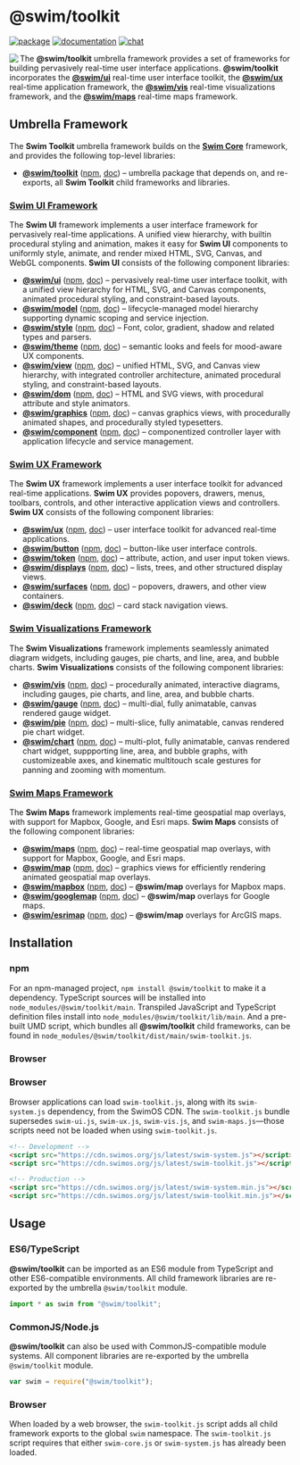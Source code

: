 # @swim/toolkit

[![package](https://img.shields.io/npm/v/@swim/toolkit.svg)](https://www.npmjs.com/package/@swim/toolkit)
[![documentation](https://img.shields.io/badge/doc-TypeDoc-blue.svg)](https://docs.swimos.org/js/latest)
[![chat](https://img.shields.io/badge/chat-Gitter-green.svg)](https://gitter.im/swimos/community)

<a href="https://www.swimos.org"><img src="https://docs.swimos.org/readme/marlin-blue.svg" align="left"></a>

The **@swim/toolkit** umbrella framework provides a set of frameworks for
building pervasively real-time user interface applications.
**@swim/toolkit** incorporates the
[**@swim/ui**](https://github.com/swimos/swim/tree/master/swim-toolkit-js/swim-ui-js)
real-time user interface toolkit, the
[**@swim/ux**](https://github.com/swimos/swim/tree/master/swim-toolkit-js/swim-ux-js)
real-time application framework, the
[**@swim/vis**](https://github.com/swimos/swim/tree/master/swim-toolkit-js/swim-vis-js)
real-time visualizations framework, and the
[**@swim/maps**](https://github.com/swimos/swim/tree/master/swim-toolkit-js/swim-maps-js)
real-time maps framework.

## Umbrella Framework

The **Swim Toolkit** umbrella framework builds on the
[**Swim Core**](https://github.com/swimos/swim/tree/master/swim-system-js/@swim/core)
framework, and provides the following top-level libraries:

- [**@swim/toolkit**](https://github.com/swimos/swim/tree/master/swim-toolkit-js/@swim/toolkit)
  ([npm](https://www.npmjs.com/package/@swim/toolkit),
  [doc](https://docs.swimos.org/js/latest)) –
  umbrella package that depends on, and re-exports, all **Swim Toolkit**
  child frameworks and libraries.

### [**Swim UI** Framework](https://github.com/swimos/swim/tree/master/swim-toolkit-js/swim-ui-js)

The **Swim UI** framework implements a user interface framework for pervasively
real-time applications.  A unified view hierarchy, with builtin procedural
styling and animation, makes it easy for **Swim UI** components to uniformly
style, animate, and render mixed HTML, SVG, Canvas, and WebGL components.
**Swim UI** consists of the following component libraries:

- [**@swim/ui**](https://github.com/swimos/swim/tree/master/swim-toolkit-js/swim-ui-js/@swim/ui)
  ([npm](https://www.npmjs.com/package/@swim/ui),
  [doc](https://docs.swimos.org/js/latest/modules/_swim_ui.html)) –
  pervasively real-time user interface toolkit, with a unified view hierarchy
  for HTML, SVG, and Canvas components, animated procedural styling, and
  constraint-based layouts.
- [**@swim/model**](https://github.com/swimos/swim/tree/master/swim-toolkit-js/swim-ui-js/@swim/model)
  ([npm](https://www.npmjs.com/package/@swim/model),
  [doc](https://docs.swimos.org/js/latest/modules/_swim_model.html)) –
  lifecycle-managed model hierarchy supporting dynamic scoping and service injection.
- [**@swim/style**](https://github.com/swimos/swim/tree/master/swim-toolkit-js/swim-ui-js/@swim/style)
  ([npm](https://www.npmjs.com/package/@swim/style),
  [doc](https://docs.swimos.org/js/latest/modules/_swim_style.html)) –
  Font, color, gradient, shadow and related types and parsers.
- [**@swim/theme**](https://github.com/swimos/swim/tree/master/swim-toolkit-js/swim-ui-js/@swim/theme)
  ([npm](https://www.npmjs.com/package/@swim/theme),
  [doc](https://docs.swimos.org/js/latest/modules/_swim_theme.html)) –
  semantic looks and feels for mood-aware UX components.
- [**@swim/view**](https://github.com/swimos/swim/tree/master/swim-toolkit-js/swim-ui-js/@swim/view)
  ([npm](https://www.npmjs.com/package/@swim/view),
  [doc](https://docs.swimos.org/js/latest/modules/_swim_view.html)) –
  unified HTML, SVG, and Canvas view hierarchy, with integrated controller
  architecture, animated procedural styling, and constraint-based layouts.
- [**@swim/dom**](https://github.com/swimos/swim/tree/master/swim-toolkit-js/swim-ui-js/@swim/dom)
  ([npm](https://www.npmjs.com/package/@swim/dom),
  [doc](https://docs.swimos.org/js/latest/modules/_swim_dom.html)) –
  HTML and SVG views, with procedural attribute and style animators.
- [**@swim/graphics**](https://github.com/swimos/swim/tree/master/swim-toolkit-js/swim-ui-js/@swim/graphics)
  ([npm](https://www.npmjs.com/package/@swim/graphics),
  [doc](https://docs.swimos.org/js/latest/modules/_swim_graphics.html)) –
  canvas graphics views, with procedurally animated shapes, and procedurally
  styled typesetters.
- [**@swim/component**](https://github.com/swimos/swim/tree/master/swim-toolkit-js/swim-ui-js/@swim/component)
  ([npm](https://www.npmjs.com/package/@swim/component),
  [doc](https://docs.swimos.org/js/latest/modules/_swim_component.html)) –
  componentized controller layer with application lifecycle and service management.

### [**Swim UX Framework**](https://github.com/swimos/swim/tree/master/swim-toolkit-js/swim-ux-js)

The **Swim UX** framework implements a user interface toolkit for advanced
real-time applications.  **Swim UX** provides popovers, drawers, menus,
toolbars, controls, and other interactive application views and controllers.
**Swim UX** consists of the following component libraries:

- [**@swim/ux**](https://github.com/swimos/swim/tree/master/swim-toolkit-js/swim-ux-js/@swim/ux)
  ([npm](https://www.npmjs.com/package/@swim/ux),
  [doc](https://docs.swimos.org/js/latest/modules/_swim_ux.html)) –
  user interface toolkit for advanced real-time applications.
- [**@swim/button**](https://github.com/swimos/swim/tree/master/swim-toolkit-js/swim-ux-js/@swim/button)
  ([npm](https://www.npmjs.com/package/@swim/button),
  [doc](https://docs.swimos.org/js/latest/modules/_swim_button.html)) –
  button-like user interface controls.
- [**@swim/token**](https://github.com/swimos/swim/tree/master/swim-toolkit-js/swim-ux-js/@swim/token)
  ([npm](https://www.npmjs.com/package/@swim/token),
  [doc](https://docs.swimos.org/js/latest/modules/_swim_token.html)) –
  attribute, action, and user input token views.
- [**@swim/displays**](https://github.com/swimos/swim/tree/master/swim-toolkit-js/swim-ux-js/@swim/displays)
  ([npm](https://www.npmjs.com/package/@swim/displays),
  [doc](https://docs.swimos.org/js/latest/modules/_swim_displays.html)) –
  lists, trees, and other structured display views.
- [**@swim/surfaces**](https://github.com/swimos/swim/tree/master/swim-toolkit-js/swim-ux-js/@swim/surfaces)
  ([npm](https://www.npmjs.com/package/@swim/surfaces),
  [doc](https://docs.swimos.org/js/latest/modules/_swim_surfaces.html)) –
  popovers, drawers, and other view containers.
- [**@swim/deck**](https://github.com/swimos/swim/tree/master/swim-toolkit-js/swim-ux-js/@swim/deck)
  ([npm](https://www.npmjs.com/package/@swim/deck),
  [doc](https://docs.swimos.org/js/latest/modules/_swim_deck.html)) –
  card stack navigation views.

### [**Swim Visualizations** Framework](https://github.com/swimos/swim/tree/master/swim-toolkit-js/swim-vis-js)

The **Swim Visualizations** framework implements seamlessly animated diagram
widgets, including gauges, pie charts, and line, area, and bubble charts.
**Swim Visualizations** consists of the following component libraries:

- [**@swim/vis**](https://github.com/swimos/swim/tree/master/swim-toolkit-js/swim-vis-js/@swim/vis)
  ([npm](https://www.npmjs.com/package/@swim/vis),
  [doc](https://docs.swimos.org/js/latest/modules/_swim_vis.html)) –
  procedurally animated, interactive diagrams, including gauges, pie charts,
  and line, area, and bubble charts.
- [**@swim/gauge**](https://github.com/swimos/swim/tree/master/swim-toolkit-js/swim-vis-js/@swim/gauge)
  ([npm](https://www.npmjs.com/package/@swim/gauge),
  [doc](https://docs.swimos.org/js/latest/modules/_swim_gauge.html)) –
  multi-dial, fully animatable, canvas rendered gauge widget.
- [**@swim/pie**](https://github.com/swimos/swim/tree/master/swim-toolkit-js/swim-vis-js/@swim/pie)
  ([npm](https://www.npmjs.com/package/@swim/pie),
  [doc](https://docs.swimos.org/js/latest/modules/_swim_pie.html)) –
  multi-slice, fully animatable, canvas rendered pie chart widget.
- [**@swim/chart**](https://github.com/swimos/swim/tree/master/swim-toolkit-js/swim-vis-js/@swim/chart)
  ([npm](https://www.npmjs.com/package/@swim/chart),
  [doc](https://docs.swimos.org/js/latest/modules/_swim_chart.html)) –
  multi-plot, fully animatable, canvas rendered chart widget, suppporting line,
  area, and bubble graphs, with customizeable axes, and kinematic multitouch
  scale gestures for panning and zooming with momentum.

### [**Swim Maps** Framework](https://github.com/swimos/swim/tree/master/swim-toolkit-js/swim-maps-js)

The **Swim Maps** framework implements real-time geospatial map overlays,
with support for Mapbox, Google, and Esri maps.  **Swim Maps** consists of
the following component libraries:

- [**@swim/maps**](https://github.com/swimos/swim/tree/master/swim-toolkit-js/swim-maps-js/@swim/maps)
  ([npm](https://www.npmjs.com/package/@swim/maps),
  [doc](https://docs.swimos.org/js/latest/modules/_swim_maps.html)) –
  real-time geospatial map overlays, with support for Mapbox, Google, and Esri maps.
- [**@swim/map**](https://github.com/swimos/swim/tree/master/swim-toolkit-js/swim-maps-js/@swim/map)
  ([npm](https://www.npmjs.com/package/@swim/map),
  [doc](https://docs.swimos.org/js/latest/modules/_swim_map.html)) –
  graphics views for efficiently rendering animated geospatial map overlays.
- [**@swim/mapbox**](https://github.com/swimos/swim/tree/master/swim-toolkit-js/swim-maps-js/@swim/mapbox)
  ([npm](https://www.npmjs.com/package/@swim/mapbox),
  [doc](https://docs.swimos.org/js/latest/modules/_swim_mapbox.html)) –
  **@swim/map** overlays for Mapbox maps.
- [**@swim/googlemap**](https://github.com/swimos/swim/tree/master/swim-toolkit-js/swim-maps-js/@swim/googlemap)
  ([npm](https://www.npmjs.com/package/@swim/googlemap),
  [doc](https://docs.swimos.org/js/latest/modules/_swim_googlemap.html)) –
  **@swim/map** overlays for Google maps.
- [**@swim/esrimap**](https://github.com/swimos/swim/tree/master/swim-toolkit-js/swim-maps-js/@swim/esrimap)
  ([npm](https://www.npmjs.com/package/@swim/esrimap),
  [doc](https://docs.swimos.org/js/latest/modules/_swim_esrimap.html)) –
  **@swim/map** overlays for ArcGIS maps.

## Installation

### npm

For an npm-managed project, `npm install @swim/toolkit` to make it a dependency.
TypeScript sources will be installed into `node_modules/@swim/toolkit/main`.
Transpiled JavaScript and TypeScript definition files install into
`node_modules/@swim/toolkit/lib/main`.  And a pre-built UMD script, which
bundles all **@swim/toolkit** child frameworks, can be found in
`node_modules/@swim/toolkit/dist/main/swim-toolkit.js`.

### Browser

### Browser

Browser applications can load `swim-toolkit.js`, along with its `swim-system.js`
dependency, from the SwimOS CDN.  The `swim-toolkit.js` bundle supersedes
`swim-ui.js`, `swim-ux.js`, `swim-vis.js`, and `swim-maps.js`—those scripts
need not be loaded when using `swim-toolkit.js`.

```html
<!-- Development -->
<script src="https://cdn.swimos.org/js/latest/swim-system.js"></script>
<script src="https://cdn.swimos.org/js/latest/swim-toolkit.js"></script>

<!-- Production -->
<script src="https://cdn.swimos.org/js/latest/swim-system.min.js"></script>
<script src="https://cdn.swimos.org/js/latest/swim-toolkit.min.js"></script>
```

## Usage

### ES6/TypeScript

**@swim/toolkit** can be imported as an ES6 module from TypeScript and other
ES6-compatible environments.  All child framework libraries are re-exported
by the umbrella `@swim/toolkit` module.

```typescript
import * as swim from "@swim/toolkit";
```

### CommonJS/Node.js

**@swim/toolkit** can also be used with CommonJS-compatible module systems.
All component libraries are re-exported by the umbrella `@swim/toolkit` module.

```javascript
var swim = require("@swim/toolkit");
```

### Browser

When loaded by a web browser, the `swim-toolkit.js` script adds all child
framework exports to the global `swim` namespace.  The `swim-toolkit.js` script
requires that either `swim-core.js` or `swim-system.js` has already been loaded.
